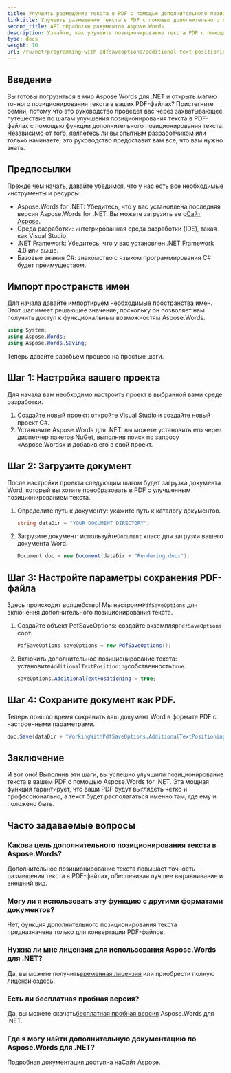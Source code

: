 ```yaml
---
title: Улучшить размещение текста в PDF с помощью дополнительного позиционирования текста
linktitle: Улучшить размещение текста в PDF с помощью дополнительного позиционирования текста
second_title: API обработки документов Aspose.Words
description: Узнайте, как улучшить позиционирование текста PDF с помощью Aspose.Words для .NET за несколько простых шагов. Улучшите внешний вид вашего документа.
type: docs
weight: 10
url: /ru/net/programming-with-pdfsaveoptions/additional-text-positioning/
---
```

## Введение

Вы готовы погрузиться в мир Aspose.Words для .NET и открыть магию точного позиционирования текста в ваших PDF-файлах? Пристегните ремни, потому что это руководство проведет вас через захватывающее путешествие по шагам улучшения позиционирования текста в PDF-файлах с помощью функции дополнительного позиционирования текста. Независимо от того, являетесь ли вы опытным разработчиком или только начинаете, это руководство предоставит вам все, что вам нужно знать.

## Предпосылки

Прежде чем начать, давайте убедимся, что у нас есть все необходимые инструменты и ресурсы:

-  Aspose.Words for .NET: Убедитесь, что у вас установлена последняя версия Aspose.Words for .NET. Вы можете загрузить ее с[Сайт Aspose](https://releases.aspose.com/words/net/).
- Среда разработки: интегрированная среда разработки (IDE), такая как Visual Studio.
- .NET Framework: Убедитесь, что у вас установлен .NET Framework 4.0 или выше.
- Базовые знания C#: знакомство с языком программирования C# будет преимуществом.

## Импорт пространств имен

Для начала давайте импортируем необходимые пространства имен. Этот шаг имеет решающее значение, поскольку он позволяет нам получить доступ к функциональным возможностям Aspose.Words.

```csharp
using System;
using Aspose.Words;
using Aspose.Words.Saving;
```

Теперь давайте разобьем процесс на простые шаги.

## Шаг 1: Настройка вашего проекта

Для начала вам необходимо настроить проект в выбранной вами среде разработки.

1. Создайте новый проект: откройте Visual Studio и создайте новый проект C#.
2. Установите Aspose.Words для .NET: вы можете установить его через диспетчер пакетов NuGet, выполнив поиск по запросу «Aspose.Words» и добавив его в свой проект.

## Шаг 2: Загрузите документ

После настройки проекта следующим шагом будет загрузка документа Word, который вы хотите преобразовать в PDF с улучшенным позиционированием текста.

1. Определите путь к документу: укажите путь к каталогу документов.
    ```csharp
    string dataDir = "YOUR DOCUMENT DIRECTORY";
    ```
2.  Загрузите документ: используйте`Document` класс для загрузки вашего документа Word.
    ```csharp
    Document doc = new Document(dataDir + "Rendering.docx");
    ```

## Шаг 3: Настройте параметры сохранения PDF-файла

 Здесь происходит волшебство! Мы настроим`PdfSaveOptions` для включения дополнительного позиционирования текста.

1.  Создайте объект PdfSaveOptions: создайте экземпляр`PdfSaveOptions` сорт.
    ```csharp
    PdfSaveOptions saveOptions = new PdfSaveOptions();
    ```
2.  Включить дополнительное позиционирование текста: установите`AdditionalTextPositioning`собственность`true`.
    ```csharp
    saveOptions.AdditionalTextPositioning = true;
    ```

## Шаг 4: Сохраните документ как PDF.

Теперь пришло время сохранить ваш документ Word в формате PDF с настроенными параметрами.

```csharp
doc.Save(dataDir + "WorkingWithPdfSaveOptions.AdditionalTextPositioning.pdf", saveOptions);
```

## Заключение

И вот оно! Выполнив эти шаги, вы успешно улучшили позиционирование текста в вашем PDF с помощью Aspose.Words for .NET. Эта мощная функция гарантирует, что ваши PDF будут выглядеть четко и профессионально, а текст будет располагаться именно там, где ему и положено быть.

## Часто задаваемые вопросы

### Какова цель дополнительного позиционирования текста в Aspose.Words?
Дополнительное позиционирование текста повышает точность размещения текста в PDF-файлах, обеспечивая лучшее выравнивание и внешний вид.

### Могу ли я использовать эту функцию с другими форматами документов?
Нет, функция дополнительного позиционирования текста предназначена только для конвертации PDF-файлов.

### Нужна ли мне лицензия для использования Aspose.Words для .NET?
 Да, вы можете получить[временная лицензия](https://purchase.aspose.com/temporary-license/) или приобрести полную лицензию[здесь](https://purchase.aspose.com/buy).

### Есть ли бесплатная пробная версия?
 Да, вы можете скачать[бесплатная пробная версия](https://releases.aspose.com/) Aspose.Words для .NET.

### Где я могу найти дополнительную документацию по Aspose.Words для .NET?
 Подробная документация доступна на[Сайт Aspose](https://reference.aspose.com/words/net/).
